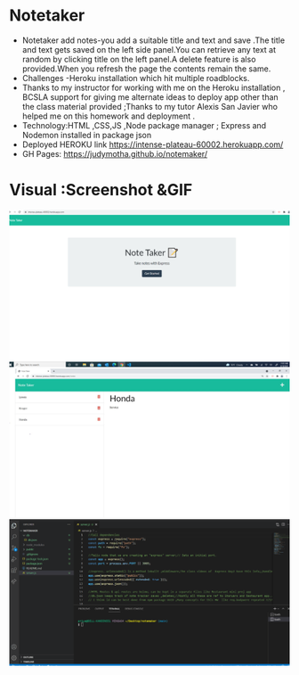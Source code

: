 # Notetaker
* Notetaker add notes-you add a suitable title and text and save .The title and text gets saved on the left side panel.You can retrieve any text at random by clicking title on the left panel.A delete feature is also provided.When you refresh the page the contents remain the same.
* Challenges -Heroku installation which hit multiple roadblocks.
* Thanks to my instructor for working with me on the Heroku installation , BCSLA support for giving me alternate ideas to deploy app other than the class material provided ;Thanks to my tutor Alexis San Javier who helped me on this homework and deployment .
* Technology:HTML ,CSS,JS ,Node package manager ;  Express and Nodemon installed in package json
*  Deployed HEROKU link   https://intense-plateau-60002.herokuapp.com/
*  GH Pages: https://judymotha.github.io/notemaker/

# Visual :Screenshot &GIF
<img src="./NT.PNG">
<img src="./Notekaeragain.JPG">
<img src="./Notemaker.gif">
